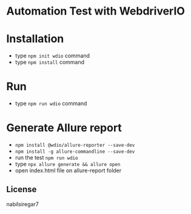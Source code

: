 # Automation Test with WebdriverIO
# Installation
* type `npm init wdio` command
* type `npm install` command

# Run
* type `npm run wdio` command

# Generate Allure report
* `npm install @wdio/allure-reporter --save-dev`
* `npm install -g allure-commandline --save-dev`
* run the test `npm run wdio`
* type `npx allure generate && allure open`
* open index.html file on allure-report folder

## License
nabilsiregar7